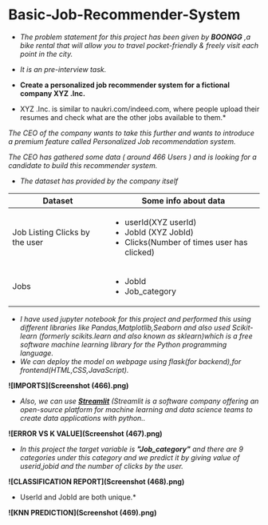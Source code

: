 # Basic-Job-Recommender-System
* *The problem statement for this project has been given by **BOONGG** ,a bike rental that will allow you to travel pocket-friendly &   freely visit each point in the city.*
* *It is an pre-interview task.*
* **Create a personalized job recommender system for a fictional company XYZ .Inc.**

* XYZ .Inc. is similar to naukri.com/indeed.com, where people upload their resumes and check what are the other jobs available to them.*

*The CEO of the company wants to take this further and wants to introduce a premium feature called
Personalized Job recommendation system.*

*The CEO has gathered some data ( around 466 Users ) and is looking for a candidate to build this recommender system.*

* *The dataset has provided by the company itself*


|Dataset                        |Some info about data                                                                                           |
|------------------------------ |---------------------------------------------------------------------------------------------------------------|
|Job Listing Clicks by the user |<ul><li>userId(XYZ userId)</li><li>JobId (XYZ JobId)</li><li>Clicks(Number of times user has clicked)</li></ul>|
| Jobs                          |<ul> <li>JobId</li> <li>Job_category</li> </ul>                                                                |      

* *I have used jupyter notebook for this project and performed this using different libraries like Pandas,Matplotlib,Seaborn and also used Scikit-learn (formerly scikits.learn and also known as sklearn)which is a free software machine learning library for the Python programming language.*
* *We can deploy the model on webpage using flask(for backend),for frontend(HTML,CSS,JavaScript).*

**![IMPORTS](Screenshot (466).png)**


* *Also, we can use **[Streamlit](https://www.streamlit.io/)** (Streamlit is a software company offering an open-source platform for machine learning and data science teams to create data applications with python..*

**![ERROR VS K VALUE](Screenshot (467).png)**

* *In this project the target variable is **"Job_category"** and there are 9 categories under this category and we predict it by giving value of userid,jobid and 
 the number of clicks by the user.*

**![CLASSIFICATION REPORT](Screenshot (468).png)**

* UserId and JobId are both unique.* 

**![KNN PREDICTION](Screenshot (469).png)**
